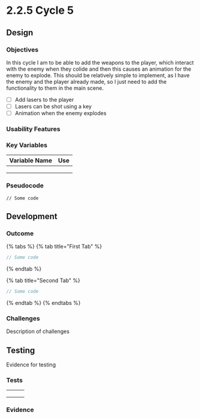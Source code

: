 # 2.2.5 Cycle 5

## Design <a href="#design" id="design"></a>

### Objectives

In this cycle I am to be able to add the weapons to the player, which interact with the enemy when they colide and then this causes an animation for the enemy to explode. This should be relatively simple to implement, as I have the enemy and the player already made, so I just need to add the functionality to them in the main scene.&#x20;

* [ ] Add lasers to the player
* [ ] Lasers can be shot using a key
* [ ] Animation when the enemy explodes

### Usability Features <a href="#usability-features" id="usability-features"></a>

### Key Variables <a href="#key-variables" id="key-variables"></a>

| Variable Name | Use |
| ------------- | --- |
|               |     |
|               |     |
|               |     |

### Pseudocode <a href="#pseudocode" id="pseudocode"></a>

```
// Some code
```

## Development <a href="#development" id="development"></a>

### Outcome <a href="#outcome" id="outcome"></a>

{% tabs %}
{% tab title="First Tab" %}
```typescript
// Some code
```
{% endtab %}

{% tab title="Second Tab" %}
```typescript
// Some code
```
{% endtab %}
{% endtabs %}

### Challenges <a href="#challenges" id="challenges"></a>

Description of challenges

## Testing <a href="#testing" id="testing"></a>

Evidence for testing

### Tests <a href="#tests" id="tests"></a>

|   |   |   |
| - | - | - |
|   |   |   |
|   |   |   |
|   |   |   |

### Evidence <a href="#evidence" id="evidence"></a>
